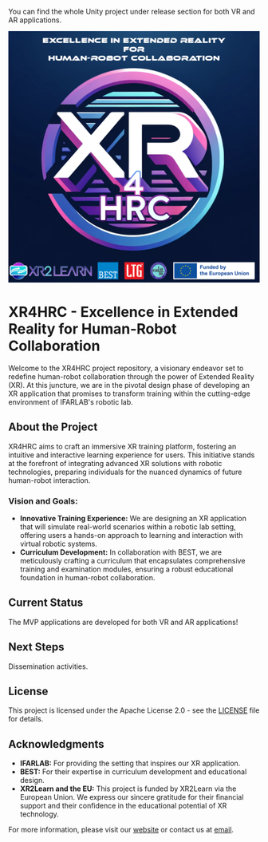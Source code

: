 You can find the whole Unity project under release section for both VR and AR applications.

![Alt text](https://github.com/LiderTeknolojiGelistirme/XR4HRC/blob/main/Media/Poster/XR4HRC%20POSTER.png?raw=true)

# XR4HRC - Excellence in Extended Reality for Human-Robot Collaboration

Welcome to the XR4HRC project repository, a visionary endeavor set to redefine human-robot collaboration through the power of Extended Reality (XR). At this juncture, we are in the pivotal design phase of developing an XR application that promises to transform training within the cutting-edge environment of IFARLAB's robotic lab.

## About the Project

XR4HRC aims to craft an immersive XR training platform, fostering an intuitive and interactive learning experience for users. This initiative stands at the forefront of integrating advanced XR solutions with robotic technologies, preparing individuals for the nuanced dynamics of future human-robot interaction.

### Vision and Goals:

- **Innovative Training Experience:** We are designing an XR application that will simulate real-world scenarios within a robotic lab setting, offering users a hands-on approach to learning and interaction with virtual robotic systems.
- **Curriculum Development:** In collaboration with BEST, we are meticulously crafting a curriculum that encapsulates comprehensive training and examination modules, ensuring a robust educational foundation in human-robot collaboration.

## Current Status

The MVP applications are developed for both VR and AR applications! 

## Next Steps

Dissemination activities.

## License

This project is licensed under the Apache License 2.0 - see the [LICENSE](LICENSE) file for details.

## Acknowledgments

- **IFARLAB:** For providing the setting that inspires our XR application.
- **BEST:** For their expertise in curriculum development and educational design.
- **XR2Learn and the EU:** This project is funded by XR2Learn via the European Union. We express our sincere gratitude for their financial support and their confidence in the educational potential of XR technology.


For more information, please visit our [website](https://www.liderteknoloji.com/) or contact us at [email](mailto:posta@liderteknoloji.com).
